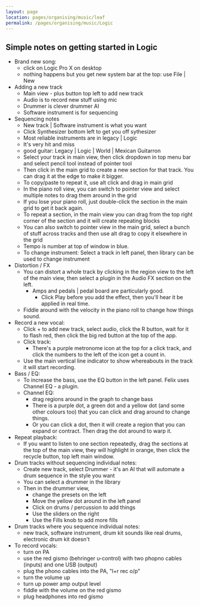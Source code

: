 ```yaml
---
layout: page
location: pages/organising/music/leaf
permalink: /pages/organising/music/Logic
---
```


## Simple notes on getting started in Logic 

- Brand new song:
    - click on Logic Pro X on desktop
    - nothing happens but you get new system bar at the top: use File | New
- Adding a new track 
    - Main view - plus button top left to add new track 
    - Audio is to record new stuff using mic
    - Drummer is clever drummer AI
    - Software instrument is for sequencing
- Sequencing notes
    - New track | Software instrument is what you want
    - Click Synthesizer bottom left to get you off sythesizer
    - Most reliable instruments are in legacy | Logic
    - It's very hit and miss
    - good guitar: Legacy | Logic | World | Mexican Guitarron
    - Select your track in main view, then click dropdown in top menu bar and select pencil tool instead of pointer tool
    - Then click in the main grid to create a new section for that track. You can drag it at the edge to make it bigger.
    - To copy/paste to repeat it, use alt click and drag in main grid
    - In the piano roll view, you can switch to pointer view and select multiple notes to drag them around in the grid
    - If you lose your piano roll, just double-click the section in the main grid to get it back again.
    - To repeat a section, in the main view you can drag from the top right corner of the section and it will create repeating blocks
    - You can also switch to pointer view in the main grid, select a bunch of stuff across tracks and then use alt drag to copy it elsewhere in the grid
    - Tempo is number at top of window in blue. 
    - To change instrument: Select a track in left panel, then library can be used to change instrument
- Distortion / FX
    - You can distort a whole track by clicking in the region view to the left of the main view, then select a plugin in the Audio FX section on the left. 
        - Amps and pedals | pedal board are particularly good. 
            - Click Play before you add the effect, then you'll hear it be applied in real time.
    - Fiddle around with the velocity in the piano roll to change how things sound.
- Record a new vocal: 
    - Click + to add new track, select audio, click the R button, wait for it to flash red, then click the big red button at the top of the app.
    - Click track:
        - There's a purple metronome icon at the top for a click track, and click the numbers to the left of the icon get a count in.
    - Use the main vertical line indicator to show whereabouts in the track it will start recording.
- Bass / EQ:
    - To increase the bass, use the EQ button in the left panel. Felix uses Channel EQ - a plugin.
    - Channel EQ:
        - drag regions around in the graph to change bass
        - There is a purple dot, a green dot and a yellow dot (and some other colours too) that you can click and drag around to change things.
        - Or you can click a dot, then it will create a region that you can expand or contract. Then drag the dot around to warp it.
- Repeat playback:
    - If you want to listen to one section repeatedly, drag the sections at the top of the main view, they will highlight in orange, then click the recycle button, top left main window.
- Drum tracks without sequencing individual notes:
    - Create new track, select Drummer - it's an AI that will automate a drum sequence in the style you want
    - You can select a drummer in the library
    - Then in the drummer view,
        - change the presets on the left
        - Move the yellow dot around in the left panel
        - Click on drums / percussion to add things
        - Use the sliders on the right
        - Use the Fills knob to add more fills
- Drum tracks where you sequence individual notes:
    - new track, software instrument, drum kit sounds like real drums, electronic drum kit doesn't
- To record vocals: 
    - turn on PA
    - use the red gismo (behringer u-control) with two phopno cables (inputs) and one USB (output)
    - plug the phono cables into the PA, "l+r rec o/p"
    - turn the volume up
    - turn up power amp output level
    - fiddle with the volume on the red gismo
    - plug headphones into red gismo

